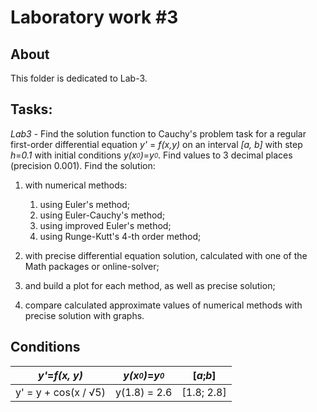 # Laboratory work #3

## About

This folder is dedicated to Lab-3.

## Tasks:
_Lab3_ - Find the solution function to Cauchy's problem task for a regular first-order differential equation
_y'_ = _f(x,y)_ on an interval _[a, b]_ with step _h_=_0.1_ with initial conditions _y(x<sub><sup>0</sub></sup>)_=_y<sub><sup>0</sub></sup>_.
Find values to 3 decimal places (precision 0.001).
Find the solution:

  1) with numerical methods:

     1. using Euler's method;
     2. using Euler-Cauchy's method;
     3. using improved Euler's method;
     4. using Runge-Kutt's 4-th order method;
      
  3) with precise differential equation solution, calculated with one of the Math packages or online-solver;
  4) and build a plot for each method, as well as precise solution;
  5) compare calculated approximate values of numerical methods with precise solution with graphs.

## Conditions

| _y'_=_f(x, y)_ | _y(x<sub><sup>0</sub></sup>)_=_y<sub><sup>0</sub></sup>_ | [_a_;_b_] |
--- | --- | ---
| y' = y + cos(x / √5) | y(1.8) = 2.6 | [1.8; 2.8] |

